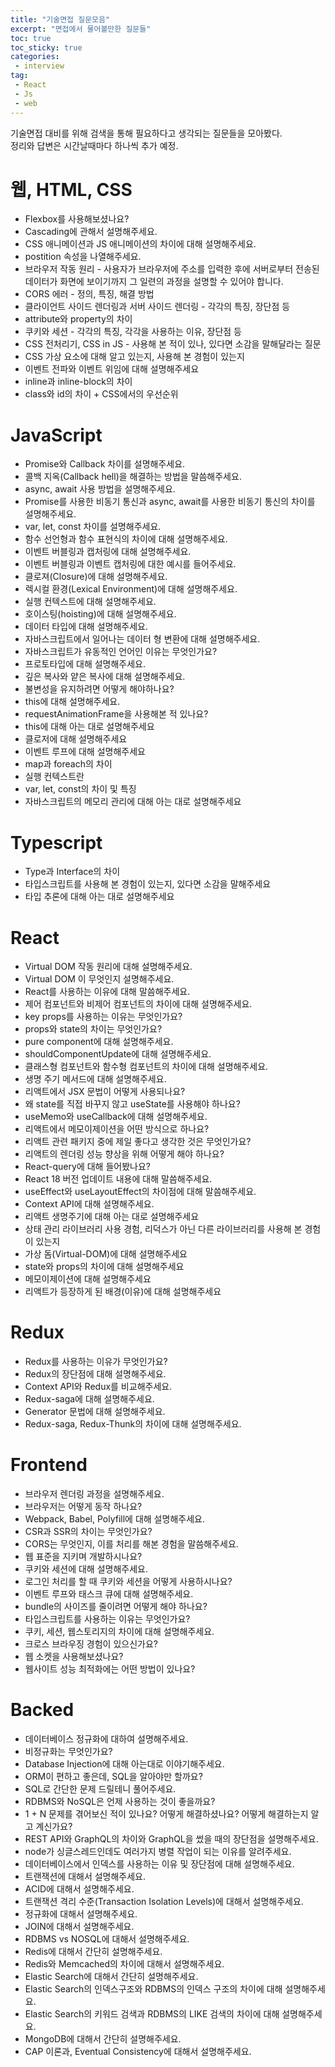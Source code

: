 ```yaml
---
title: "기술면접 질문모음"
excerpt: "면접에서 물어볼만한 질문들"
toc: true
toc_sticky: true
categories:
 - interview
tag:
 - React
 - Js
 - web
---
```

기술면접 대비를 위해 검색을 통해 필요하다고 생각되는 질문들을 모아봤다.  
정리와 답변은 시간날때마다 하나씩 추가 예정.

# 웹, HTML, CSS
- Flexbox를 사용해보셨나요?
- Cascading에 관해서 설명해주세요.
- CSS 애니메이션과 JS 애니메이션의 차이에 대해 설명해주세요.
- postition 속성을 나열해주세요.
- 브라우저 작동 원리 - 사용자가 브라우저에 주소를 입력한 후에 서버로부터 전송된 데이터가 화면에 보이기까지 그 일련의 과정을 설명할 수 있어야 합니다.
- CORS 에러 - 정의, 특징, 해결 방법
- 클라이언트 사이드 렌더링과 서버 사이드 렌더링 - 각각의 특징, 장단점 등
- attribute와 property의 차이
- 쿠키와 세션 - 각각의 특징, 각각을 사용하는 이유, 장단점 등
- CSS 전처리기, CSS in JS - 사용해 본 적이 있나, 있다면 소감을 말해달라는 질문
- CSS 가상 요소에 대해 알고 있는지, 사용해 본 경험이 있는지
- 이벤트 전파와 이벤트 위임에 대해 설명해주세요
- inline과 inline-block의 차이
- class와 id의 차이 + CSS에서의 우선순위

# JavaScript
- Promise와 Callback 차이를 설명해주세요.
- 콜백 지옥(Callback hell)을 해결하는 방법을 말씀해주세요.
- async, await 사용 방법을 설명해주세요.
- Promise를 사용한 비동기 통신과 async, await를 사용한 비동기 통신의 차이를 설명해주세요.
- var, let, const 차이를 설명해주세요.
- 함수 선언형과 함수 표현식의 차이에 대해 설명해주세요.
- 이벤트 버블링과 캡처링에 대해 설명해주세요.
- 이벤트 버블링과 이벤트 캡처링에 대한 예시를 들어주세요.
- 클로져(Closure)에 대해 설명해주세요.
- 렉시컬 환경(Lexical Environment)에 대해 설명해주세요.
- 실행 컨텍스트에 대해 설명해주세요.
- 호이스팅(hoisting)에 대해 설명해주세요.
- 데이터 타입에 대해 설명해주세요.
- 자바스크립트에서 일어나는 데이터 형 변환에 대해 설명해주세요.
- 자바스크립트가 유동적인 언어인 이유는 무엇인가요?
- 프로토타입에 대해 설명해주세요.
- 깊은 복사와 얕은 복사에 대해 설명해주세요.
- 불변성을 유지하려면 어떻게 해야하나요?
- this에 대해 설명해주세요.
- requestAnimationFrame을 사용해본 적 있나요?
- this에 대해 아는 대로 설명해주세요
- 클로저에 대해 설명해주세요
- 이벤트 루프에 대해 설명해주세요
- map과 foreach의 차이
- 실행 컨텍스트란
- var, let, const의 차이 및 특징
- 자바스크립트의 메모리 관리에 대해 아는 대로 설명해주세요

# Typescript

- Type과 Interface의 차이
- 타입스크립트를 사용해 본 경험이 있는지, 있다면 소감을 말해주세요
- 타입 추론에 대해 아는 대로 설명해주세요

# React
- Virtual DOM 작동 원리에 대해 설명해주세요.
- Virtual DOM 이 무엇인지 설명해주세요.
- React를 사용하는 이유에 대해 말씀해주세요.
- 제어 컴포넌트와 비제어 컴포넌트의 차이에 대해 설명해주세요.
- key props를 사용하는 이유는 무엇인가요?
- props와 state의 차이는 무엇인가요?
- pure component에 대해 설명해주세요.
- shouldComponentUpdate에 대해 설명해주세요.
- 클래스형 컴포넌트와 함수형 컴포넌트의 차이에 대해 설명해주세요.
- 생명 주기 메서드에 대해 설명해주세요.
- 리액트에서 JSX 문법이 어떻게 사용되나요?
- 왜 state를 직접 바꾸지 않고 useState를 사용해야 하나요?
- useMemo와 useCallback에 대해 설명해주세요.
- 리액트에서 메모이제이션을 어떤 방식으로 하나요?
- 리액트 관련 패키지 중에 제일 좋다고 생각한 것은 무엇인가요?
- 리액트의 렌더링 성능 향상을 위해 어떻게 해야 하나요?
- React-query에 대해 들어봤나요?
- React 18 버전 업데이트 내용에 대해 말씀해주세요.
- useEffect와 useLayoutEffect의 차이점에 대해 말씀해주세요.
- Context API에 대해 설명해주세요.
- 리액트 생명주기에 대해 아는 대로 설명해주세요
- 상태 관리 라이브러리 사용 경험, 리덕스가 아닌 다른 라이브러리를 사용해 본 경험이 있는지
- 가상 돔(Virtual-DOM)에 대해 설명해주세요
- state와 props의 차이에 대해 설명해주세요
- 메모이제이션에 대해 설명해주세요
- 리액트가 등장하게 된 배경(이유)에 대해 설명해주세요

# Redux
- Redux를 사용하는 이유가 무엇인가요?
- Redux의 장단점에 대해 설명해주세요.
- Context API와 Redux를 비교해주세요.
- Redux-saga에 대해 설명해주세요.
- Generator 문법에 대해 설명해주세요.
- Redux-saga, Redux-Thunk의 차이에 대해 설명해주세요.

# Frontend
- 브라우저 렌더링 과정을 설명해주세요.
- 브라우저는 어떻게 동작 하나요?
- Webpack, Babel, Polyfill에 대해 설명해주세요.
- CSR과 SSR의 차이는 무엇인가요?
- CORS는 무엇인지, 이를 처리를 해본 경험을 말씀해주세요.
- 웹 표준을 지키며 개발하시나요?
- 쿠키와 세션에 대해 설명해주세요.
- 로그인 처리를 할 때 쿠키와 세션을 어떻게 사용하시나요?
- 이벤트 루프와 태스크 큐에 대해 설명해주세요.
- bundle의 사이즈를 줄이려면 어떻게 해야 하나요?
- 타입스크립트를 사용하는 이유는 무엇인가요?
- 쿠키, 세션, 웹스토리지의 차이에 대해 설명해주세요.
- 크로스 브라우징 경험이 있으신가요?
- 웹 소켓을 사용해보셨나요?
- 웹사이트 성능 최적화에는 어떤 방법이 있나요?

# Backed
- 데이터베이스 정규화에 대하여 설명해주세요.
- 비정규화는 무엇인가요?
- Database Injection에 대해 아는대로 이야기해주세요.
- ORM이 편하고 좋은데, SQL을 알아야만 할까요?
- SQL로 간단한 문제 드릴테니 풀어주세요.
- RDBMS와 NoSQL은 언제 사용하는 것이 좋을까요?
- 1 + N 문제를 겪어보신 적이 있나요? 어떻게 해결하셨나요? 어떻게 해결하는지 알고 계신가요?
- REST API와 GraphQL의 차이와 GraphQL을 썼을 때의 장단점을 설명해주세요.
- node가 싱글스레드인데도 여러가지 병렬 작업이 되는 이유를 알려주세요.
- 데이터베이스에서 인덱스를 사용하는 이유 및 장단점에 대해 설명해주세요.
- 트랜잭션에 대해서 설명해주세요.
- ACID에 대해서 설명해주세요.
- 트랜잭션 격리 수준(Transaction Isolation Levels)에 대해서 설명해주세요.
- 정규화에 대해서 설명해주세요.
- JOIN에 대해서 설명해주세요.
- RDBMS vs NOSQL에 대해서 설명해주세요.
- Redis에 대해서 간단히 설명해주세요.
- Redis와 Memcached의 차이에 대해서 설명해주세요.
- Elastic Search에 대해서 간단히 설명해주세요.
- Elastic Search의 인덱스구조와 RDBMS의 인덱스 구조의 차이에 대해 설명해주세요.
- Elastic Search의 키워드 검색과 RDBMS의  LIKE 검색의 차이에 대해 설명해주세요.
- MongoDB에 대해서 간단히 설명해주세요.
- CAP 이론과, Eventual Consistency에 대해서 설명해주세요.
